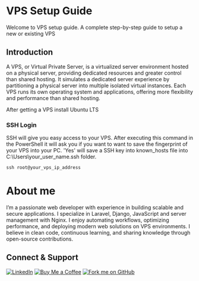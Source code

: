 # VPS Setup Guide

Welcome to VPS setup guide. A complete step-by-step guide to setup a new or existing VPS

## Introduction

A VPS, or Virtual Private Server, is a virtualized server environment hosted on a physical server, providing dedicated resources and greater control than shared hosting. It simulates a dedicated server experience by partitioning a physical server into multiple isolated virtual instances. Each VPS runs its own operating system and applications, offering more flexibility and performance than shared hosting. 

After getting a VPS install Ubuntu LTS

### SSH Login

SSH will give you easy access to your VPS. After executing this command in the PowerShell it will ask you if you want to want to save the fingerprint of your VPS into your PC. 'Yes' will save a SSH key into known_hosts file into C:\Users\your_user_name\.ssh folder.

```shell
ssh root@your_vps_ip_address
``` 

# About me
I’m a passionate web developer with experience in building scalable and secure applications. I specialize in Laravel, Django, JavaScript and server management with Nginx. I enjoy automating workflows, optimizing performance, and deploying modern web solutions on VPS environments. I believe in clean code, continuous learning, and sharing knowledge through open-source contributions.

## Connect & Support

[![LinkedIn](https://img.shields.io/badge/LinkedIn-Connect-blue?style=for-the-badge&logo=linkedin)](https://www.linkedin.com/in/firoz-ebna-jobaier)
[![Buy Me a Coffee](https://img.shields.io/badge/Buy_Me_a_Coffee-Support-yellow?style=for-the-badge&logo=buymeacoffee)](buymeacoffee.com/yenHunter)
[![Fork me on GitHub](https://img.shields.io/badge/Fork_on_GitHub-000?style=for-the-badge&logo=github)](https://github.com/yenHunter)
